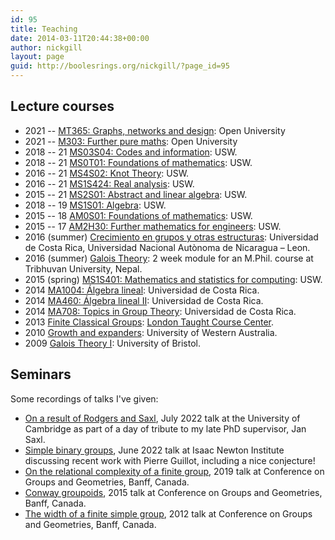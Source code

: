 ```yaml
---
id: 95
title: Teaching
date: 2014-03-11T20:44:38+00:00
author: nickgill
layout: page
guid: http://boolesrings.org/nickgill/?page_id=95
---
```

## Lecture courses

  * 2021 -- [MT365: Graphs, networks and design](https://www.open.ac.uk/courses/modules/mt365): Open University
  * 2021 -- [M303: Further pure maths](https://www.open.ac.uk/courses/modules/m303): Open University
  * 2018 -- 21 [MS03S04: Codes and information](https://icis.southwales.ac.uk/studentmodules/13580/studentmodulespecifications): USW.
  * 2018 -- 21 [MS0T01: Foundations of mathematics](https://icis.southwales.ac.uk/studentmodules/12630/studentmodulespecifications): USW.
  * 2016 -- 21 [MS4S02: Knot Theory](https://icis.southwales.ac.uk/studentmodules/12336/studentmodulespecifications): USW.
  * 2016 -- 21 [MS1S424: Real analysis](https://icis.southwales.ac.uk/studentmodules/10232/studentmodulespecifications): USW.
  * 2015 -- 21 [MS2S01: Abstract and linear algebra](https://icis.southwales.ac.uk/studentmodules/8362/studentmodulespecifications): USW.
  * 2018 -- 19 [MS1S01: Algebra](https://icis.southwales.ac.uk/studentmodules/14061/studentmodulespecifications): USW. 
  * 2015 -- 18 [AM0S01: Foundations of mathematics](https://icis.southwales.ac.uk/studentmodules/8268/studentmodulespecifications): USW.
  * 2015 -- 17 [AM2H30: Further mathematics for engineers](https://icis.southwales.ac.uk/studentmodules/101/studentmodulespecifications): USW.
  * 2016 (summer) [Crecimiento en grupos y otras estructuras](/2016/07/19/crecimiento-en-grupos-y-otras-estructuras/): Universidad de Costa Rica, Universidad Nacional Autònoma de Nicaragua &#8211; Leon.
  * 2016 (summer) [Galois Theory](http://www.rnta.eu/nap/): 2 week module for an M.Phil. course at Tribhuvan University, Nepal.
  * 2015 (spring) [MS1S401: Mathematics and statistics for computing](https://icis.southwales.ac.uk/studentmodules/1676/studentmodulespecifications): USW.
  * 2014 [MA1004: Álgebra lineal](2014/07/29/ma1004-algebra-lineal/): Universidad de Costa Rica.
  * 2014 [MA460: Álgebra lineal II](2014/05/22/algebra-lineal-ii/): Universidad de Costa Rica.
  * 2014 [MA708: Topics in Group Theory](2014/03/11/topics-in-group-theory/): Universidad de Costa Rica.
  * 2013 [Finite Classical Groups](2014/03/11/finite-classical-groups/): [London Taught Course Center](http://www.ltcc.ac.uk/).
  * 2010 [Growth and expanders](2014/03/11/expanders-and-growth-in-groups/): University of Western Australia.
  * 2009 [Galois Theory I](2014/03/11/galois-theory/): University of Bristol.

## Seminars

Some recordings of talks I've given:

  * [On a result of Rodgers and Saxl](https://www.newton.ac.uk/seminar/36580/), July 2022 talk at the University of Cambridge as part of a day of tribute to my late PhD supervisor, Jan Saxl.
  * [Simple binary groups](https://www.newton.ac.uk/seminar/35683/), June 2022 talk at Isaac Newton Institute discussing recent work with Pierre Guillot, including a nice conjecture!
  * [On the relational complexity of a finite group](https://www.birs.ca/events/2019/5-day-workshops/19w5046/videos/watch/201908261531-Gill.html), 2019 talk at Conference on Groups and Geometries, Banff, Canada.
  * [Conway groupoids](https://www.birs.ca/events/2015/5-day-workshops/15w5017/videos/watch/201505071749-Gill.html), 2015 talk at Conference on Groups and Geometries, Banff, Canada.
  * [The width of a finite simple group](http://www.birs.ca/events/2012/5-day-workshops/12w5034/videos/watch/201209050941-Gill.mp4), 2012 talk at Conference on Groups and Geometries, Banff, Canada.
